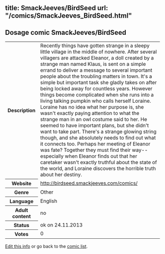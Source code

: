 title: SmackJeeves/BirdSeed
url: "/comics/SmackJeeves_BirdSeed.html"
---
Dosage comic SmackJeeves/BirdSeed
-----------------------------------------

<p id="msg"></p>
<script type="text/javascript">
if (window.location.search === '?edit_info_mail=sent_ok') {
  var elem = document.getElementById("msg");
  elem.innerHTML = 'Edited information sucessfully sent for review, which is usually done daily. Thanks!';
  elem.className = 'ok';
}
</script>
<table class="comicinfo">
<tr>
<th>Description</th><td>Recently things have gotten strange in a sleepy little village in the middle of nowhere. After several villagers are attacked Eleanor, a doll created by a strange man named Klaus, is sent on a simple errand to deliver a message to several important people about the troubling matters in town. It's a simple but important task she gladly takes on after being locked away for countless years. However things become complicated when she runs into a living talking pumpkin who calls herself Loraine. Loraine has no idea what her purpose is, she wasn't exactly paying attention to what the strange man in an owl costume said to her. He seemed to have important plans, but she didn't want to take part. There's a strange glowing string though, and she absolutely needs to find out what it connects too. Perhaps her meeting of Eleanor was fate? Together they must find their way--especially when Eleanor finds out that her caretaker wasn't exactly truthful about the state of the world, and Loraine discovers the horrible truth about her destiny.</td>
</tr>
<tr>
<th>Website</th><td><a href="http://birdseed.smackjeeves.com/comics/">http://birdseed.smackjeeves.com/comics/</a></td>
</tr>
<tr>
<th>Genre</th><td>Other</td>
</tr>
<tr>
<th>Language</th><td>English</td>
</tr>
<tr>
<th>Adult content</th><td>no</td>
</tr>
<tr>
<th>Status</th><td>ok on 24.11.2013</td>
</tr>
<tr>
<th>Votes</th><td>0</td>
</tr>
</table>

[Edit this info](SmackJeeves_BirdSeed_edit.html) or go back to the [comic list](../comic-index.html).
